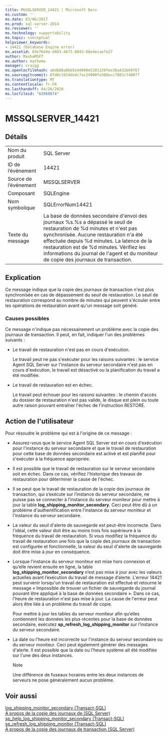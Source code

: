 ```yaml
---
title: MSSQLSERVER_14421 | Microsoft Docs
ms.custom: ''
ms.date: 03/06/2017
ms.prod: sql-server-2014
ms.reviewer: ''
ms.technology: supportability
ms.topic: conceptual
helpviewer_keywords:
- 14421 (Database Engine error)
ms.assetid: 03e76d4a-d463-4673-8843-08e4ecaefe27
author: MashaMSFT
ms.author: mathoma
manager: craigg
ms.openlocfilehash: a6db88a8bb5e44090e5201220fee36a432b69767
ms.sourcegitcommit: 6fd8c1914de4c7ac24900fe388ecc7883c740077
ms.translationtype: MT
ms.contentlocale: fr-FR
ms.lasthandoff: 04/26/2020
ms.locfileid: "62869874"
---
```

# <a name="mssqlserver_14421"></a>MSSQLSERVER_14421
    
## <a name="details"></a>Détails  
  
|||  
|-|-|  
|Nom du produit|SQL Server|  
|ID de l’événement|14421|  
|Source de l’événement|MSSQLSERVER|  
|Composant|SQLEngine|  
|Nom symbolique|SQLErrorNum14421|  
|Texte du message|La base de données secondaire d'envoi des journaux %s.%s a dépassé le seuil de restauration de %d minutes et n'est pas synchronisée. Aucune restauration n'a été effectuée depuis %d minutes. La latence de la restauration est de %d minutes. Vérifiez les informations du journal de l'agent et du moniteur de copie des journaux de transaction.|  
  
## <a name="explanation"></a>Explication  
 Ce message indique que la copie des journaux de transaction n'est plus synchronisée en cas de dépassement du seuil de restauration. Le seuil de restauration correspond au nombre de minutes qui peuvent s'écouler entre les opérations de restauration avant qu'un message soit généré.  
  
### <a name="possible-causes"></a>Causes possibles  
 Ce message n'indique pas nécessairement un problème avec la copie des journaux de transaction. Il peut, en fait, indiquer l'un des problèmes suivants :  
  
-   Le travail de restauration n'est pas en cours d'exécution.  
  
     Le travail peut ne pas s'exécuter pour les raisons suivantes : le service Agent SQL Server sur l'instance du serveur secondaire n'est pas en cours d'exécution, le travail est désactivé ou la planification du travail a été modifiée.  
  
-   Le travail de restauration est en échec.  
  
     Le travail peut échouer pour les raisons suivantes : le chemin d'accès du dossier de restauration n'est pas valide, le disque est plein ou toute autre raison pouvant entraîner l'échec de l'instruction RESTORE.  
  
## <a name="user-action"></a>Action de l'utilisateur  
 Pour résoudre le problème qui est à l'origine de ce message :  
  
-   Assurez-vous que le service Agent SQL Server est en cours d'exécution pour l'instance du serveur secondaire et que le travail de restauration pour cette base de données secondaire est activé et est planifié pour s'exécuter à la fréquence appropriée.  
  
-   Il est possible que le travail de restauration sur le serveur secondaire soit en échec. Dans ce cas, vérifiez l'historique des travaux de restauration pour déterminer la cause de l'échec.  
  
-   Il se peut que le travail de restauration de la copie des journaux de transaction, qui s’exécute sur l’instance du serveur secondaire, ne puisse pas se connecter à l’instance du serveur moniteur pour mettre à jour la table **log_shipping_monitor_secondary**. Ceci peut être dû à un problème d'authentification entre l'instance du serveur moniteur et l'instance du serveur secondaire.  
  
-   La valeur du seuil d'alerte de sauvegarde est peut-être incorrecte. Dans l'idéal, cette valeur doit être au moins trois fois supérieure à la fréquence du travail de restauration. Si vous modifiez la fréquence du travail de restauration une fois que la copie des journaux de transaction est configurée et fonctionnelle, la valeur du seuil d'alerte de sauvegarde doit être mise à jour en conséquence.  
  
-   Lorsque l’instance du serveur moniteur est mise hors connexion et qu’elle revient ensuite en ligne, la table **log_shipping_monitor_secondary** n’est pas mise à jour avec les valeurs actuelles avant l’exécution du travail de message d’alerte. L'erreur 14421 peut survenir lorsqu'un travail de restauration est effectué et retourne le message « Impossible de trouver un fichier de sauvegarde du journal pouvant être appliqué à la base de données secondaire ». Dans ce cas, l'heure de restauration n'est pas mise à jour. La cause de l'erreur peut alors être liée à un problème du travail de copie.  
  
     Pour mettre à jour les tables du serveur moniteur afin qu’elles contiennent les données les plus récentes pour la base de données secondaire, exécutez **sp_refresh_log_shipping_monitor** sur l’instance du serveur secondaire.  
  
-   La date ou l'heure est incorrecte sur l'instance du serveur secondaire ou du serveur moniteur. Ceci peut également générer des messages d'alerte. Il est possible que la date ou l'heure système ait été modifiée sur l'une des deux instances.  
  
    > [!NOTE]  
    >  Une différence de fuseaux horaires entre les deux instances de serveurs ne pose généralement aucun problème.  
  
## <a name="see-also"></a>Voir aussi  
 [log_shipping_monitor_secondary &#40;Transact-SQL&#41;](/sql/relational-databases/system-tables/log-shipping-monitor-secondary-transact-sql)   
 [À propos de la copie des journaux de &#40;SQL Server&#41;](../../database-engine/log-shipping/about-log-shipping-sql-server.md)   
 [sp_help_log_shipping_monitor_secondary &#40;Transact-SQL&#41;](/sql/relational-databases/system-stored-procedures/sp-help-log-shipping-monitor-secondary-transact-sql)   
 [sp_refresh_log_shipping_monitor &#40;Transact-SQL&#41;](/sql/relational-databases/system-stored-procedures/sp-refresh-log-shipping-monitor-transact-sql)   
 [À propos de la copie des journaux de transaction &#40;SQL Server&#41;](../../database-engine/log-shipping/about-log-shipping-sql-server.md)  
  
  
